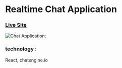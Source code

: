 # Realtime Chat Application

### [Live Site](https://lovechat-ss.web.app)

![Chat Application](https://i.ibb.co/cC3M0sR/we.png);

### technology :
React, chatengine.io